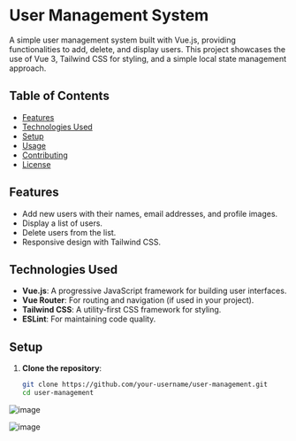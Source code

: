 # User Management System

A simple user management system built with Vue.js, providing functionalities to add, delete, and display users. This project showcases the use of Vue 3, Tailwind CSS for styling, and a simple local state management approach.

## Table of Contents

- [Features](#features)
- [Technologies Used](#technologies-used)
- [Setup](#setup)
- [Usage](#usage)
- [Contributing](#contributing)
- [License](#license)

## Features

- Add new users with their names, email addresses, and profile images.
- Display a list of users.
- Delete users from the list.
- Responsive design with Tailwind CSS.

## Technologies Used

- **Vue.js**: A progressive JavaScript framework for building user interfaces.
- **Vue Router**: For routing and navigation (if used in your project).
- **Tailwind CSS**: A utility-first CSS framework for styling.
- **ESLint**: For maintaining code quality.

## Setup

1. **Clone the repository**:

   ```bash
   git clone https://github.com/your-username/user-management.git
   cd user-management
![image](https://github.com/user-attachments/assets/d622d85f-05d0-4f81-ac3b-3decce057468)

![image](https://github.com/user-attachments/assets/a63b7457-5f22-4be5-ab4b-dce7d9cd50ba)

